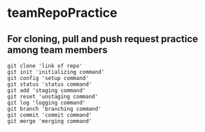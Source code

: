 # teamRepoPractice
## For cloning, pull  and push request practice among team members
    git clone 'link of repo'
    git init 'initializing command'
    git config 'setup command'
    git status 'status command'
    git add 'staging command'
    git reset 'unstaging command'
    git log 'logging command'
    git branch 'branching command'
    git commit 'commit command'
    git merge 'merging command'

    
    
